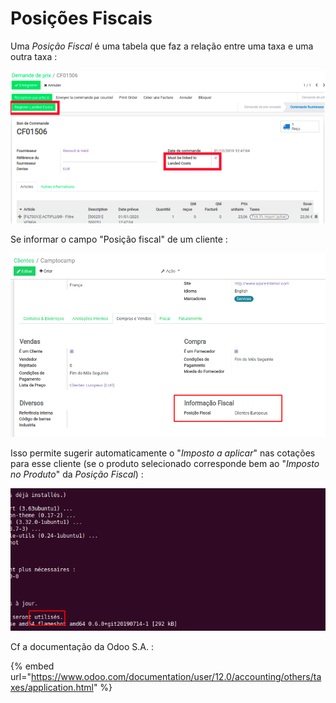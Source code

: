 # Posições Fiscais

Uma _Posição Fiscal_ é uma tabela que faz a relação entre uma taxa e uma outra taxa :

![](../.gitbook/assets/image%20%285%29.png)

Se informar o campo "Posição fiscal" de um cliente :

![](../.gitbook/assets/image%20%2838%29.png)

Isso permite sugerir automaticamente o "_Imposto a aplicar_" nas cotações para esse cliente \(se o produto selecionado corresponde bem ao "_Imposto no Produto_" da _Posição Fiscal_\) :

![](../.gitbook/assets/image%20%284%29.png)

Cf a documentação da Odoo S.A. :

{% embed url="https://www.odoo.com/documentation/user/12.0/accounting/others/taxes/application.html" %}



